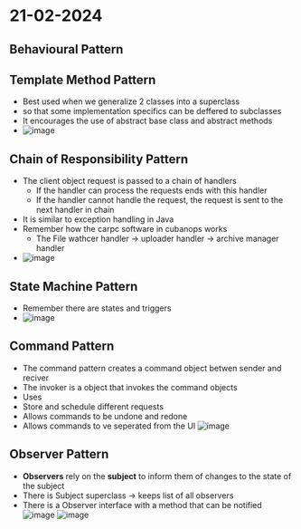# 21-02-2024
## Behavioural Pattern
## Template Method Pattern
* Best used when we generalize 2 classes into a superclass
* so that some implementation specifics can be deffered to subclasses
* It encourages the use of abstract base class and abstract methods
* ![image](https://github.com/ronitwilson/system-design/assets/9934360/83532533-c194-4e48-b04b-fbaa71418457)

## Chain of Responsibility Pattern
* The client object request is passed to a chain of handlers
  * If the handler can process the requests ends with this handler
  * If the handler cannot handle the request, the request  is sent to the next handler in chain
* It is similar to exception handling in Java
* Remember how the carpc software in cubanops works
  * The File wathcer handler -> uploader handler -> archive manager handler
* ![image](https://github.com/ronitwilson/system-design/assets/9934360/1dc9509b-d921-47a9-bf6b-87fb3bdc9e0e)

## State Machine Pattern
* Remember there are states and triggers
* ![image](https://github.com/ronitwilson/system-design/assets/9934360/3ec23feb-a527-4b58-9890-f2fd86745c9a)

## Command Pattern
* The command pattern creates a command object  betwen sender and reciver
* The invoker is a object that invokes the command objects
* Uses
 * Store and schedule different requests
 * Allows commands to be undone and redone
 * Allows commands to ve seperated from the UI
![image](https://github.com/ronitwilson/system-design/assets/9934360/a536f873-7502-47d9-8277-139d71eda64f)

## Observer Pattern
* **Observers** rely on the **subject** to inform them of changes to the state of the subject
* There is Subject superclass -> keeps list of all observers
* There is a Observer interface with a method that can be notified
![image](https://github.com/ronitwilson/system-design/assets/9934360/a0dd9033-6ce6-4ada-9a4f-1e8ff86e8c33)
![image](https://github.com/ronitwilson/system-design/assets/9934360/2bab37df-c677-49df-85bc-4916e41376d5)

